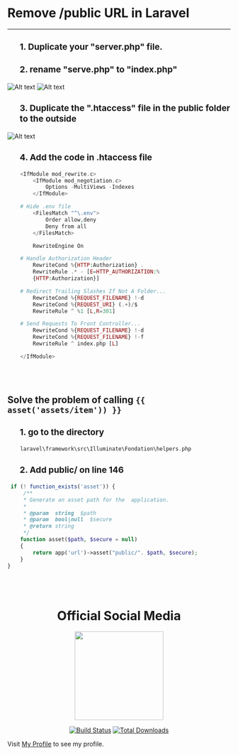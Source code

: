 # Remove /public URL in  **Laravel**
--------------------------------
<h3>
<ol> 
<h3>1. Duplicate your "server.php" file.</h3>
<h3>2. rename "serve.php" to "index.php"</h3>
</ol>
</h3>

![Alt text](https://1.bp.blogspot.com/-PlzL0zkUxMM/X2gYeFXhD_I/AAAAAAAAEK0/51_llGcgEuka-dpucVwTRtawd1ERtAMNgCLcBGAsYHQ/s456/server.PNG.)
![Alt text](https://1.bp.blogspot.com/-TxuVwEFCerc/X2gYczTb5PI/AAAAAAAAEKw/Q6ARcewfRVUUQ94kr4b1g2G8pYesJaRvwCLcBGAsYHQ/s455/index.PNG.)


<h3>
<ol> 
<h3>3. Duplicate the ".htaccess" file in the public folder to the outside</h3>
</ol>
</h3>

![Alt text](https://1.bp.blogspot.com/-xYp9UPBgUBY/X2gYbqBvNJI/AAAAAAAAEKs/enp-1CUHIjoIobNtuaJHO2g1FsuXVO0GgCLcBGAsYHQ/s577/htaccess.PNG.)

<h3>
<ol> 
<h3>4. Add the code in .htaccess file</h3>
</ol>
</h3>

``` php
    <IfModule mod_rewrite.c>
        <IfModule mod_negotiation.c>
            Options -MultiViews -Indexes
        </IfModule>

    # Hide .env file
        <FilesMatch "^\.env">
            Order allow,deny
            Deny from all
        </FilesMatch>

        RewriteEngine On

    # Handle Authorization Header
        RewriteCond %{HTTP:Authorization} .
        RewriteRule .* - [E=HTTP_AUTHORIZATION:%
        {HTTP:Authorization}]

    # Redirect Trailing Slashes If Not A Folder...
        RewriteCond %{REQUEST_FILENAME} !-d
        RewriteCond %{REQUEST_URI} (.+)/$
        RewriteRule ^ %1 [L,R=301]

    # Send Requests To Front Controller...
        RewriteCond %{REQUEST_FILENAME} !-d
        RewriteCond %{REQUEST_FILENAME} !-f
        RewriteRule ^ index.php [L]

    </IfModule>
```

<br>
<br>

## Solve the problem of calling <code>{{ asset('assets/item')) }}</code> 

<h3>
<ol> 
<h3>1. go to the directory</h3>
</ol>
</h3>

```php
    laravel\framework\src\Illuminate\Fondation\helpers.php
```

<h3>
<ol> 
<h3>2. Add public/ on line 146</h3>
</ol>
</h3>

```php
 if (! function_exists('asset')) {
     /**
     * Generate an asset path for the  application.
     *
     * @param  string  $path
     * @param  bool|null  $secure
     * @return string
     */
    function asset($path, $secure = null)
    {
        return app('url')->asset("public/". $path, $secure);
    }
}
```

<br>
<br>

<h1 align="center">Official Social Media</h1>

<p align="center"><img src="https://1.bp.blogspot.com/-VgeE1MjanrE/XuFF2iuufxI/AAAAAAAAOIE/DPUU6oIUpL4purpAYrtqh0zLLmu4OFxSwCLcBGAsYHQ/s320/IMG-20200516-WA0007.jpg" width="200"></p>

<p align="center">
<a href="https://www.youtube.com/channel/UCJimeCqIntVIFFkHU5VDqxQ"><img src="https://2.bp.blogspot.com/-SISNOeaT5mw/XuFE8eoZyII/AAAAAAAAOH0/HOtgXPjJkuMQCZDapJ5OcpCTHCNGUObqwCLcBGAsYHQ/s320/youtube.png" alt="Build Status"></a>
<a href="https://www.instagram.com/cv_bud/"><img src="https://4.bp.blogspot.com/-v9440yXLL0Y/XuFFTfcp-mI/AAAAAAAAOH8/HO5AJtLJEfAd90nk5Gu_geV4VSewLH60gCLcBGAsYHQ/s320/instagram.png" alt="Total Downloads"></a>


Visit [My Profile](https://mrbudbud.github.io/) to see my profile.
